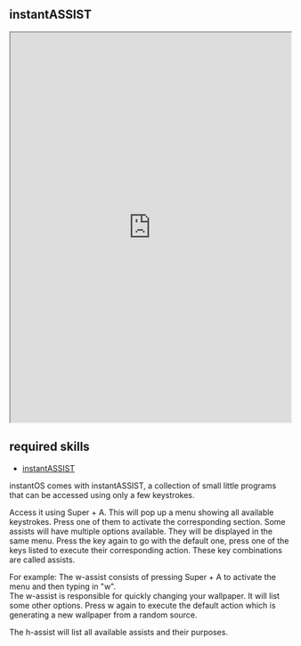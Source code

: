 ## instantASSIST   

<div align="center">
    <iframe width="100%" height="700px" src="https://www.youtube.com/embed/3zBLEHHdMmQ" frameborder="10" allow="accelerometer; autoplay; encrypted-media; gyroscope; picture-in-picture" allowfullscreen></iframe>
</div>

## required skills

<ul class="actions">
    <li><a href="https://instantos.github.io/instantos.github.io/youtube/shortcuts" class="button special icon fa-youtube">instantASSIST</a></li>
</ul>

instantOS comes with instantASSIST, a collection of small little programs that can be accessed using only a few keystrokes. 

Access it using Super + A. This will pop up a menu showing all available keystrokes. Press one of them to activate the corresponding section. Some assists will have multiple options available. They will be displayed in the same menu. Press the key again to go with the default one, press one of the keys listed to execute their corresponding action. 
These key combinations are called assists.  

For example: The w-assist consists of pressing Super + A to activate the menu and then typing in "w".  
The w-assist is responsible for quickly changing your wallpaper. It will list some other options. Press w again to execute the default action which is generating a new wallpaper from a random source. 

The h-assist will list all available assists and their purposes. 